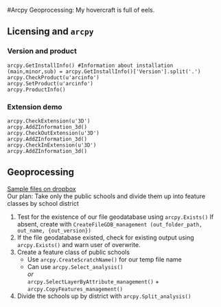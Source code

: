 #Arcpy Geoprocessing: My hovercraft is full of eels.  
  
## Licensing and ```arcpy```

### Version and product
```
arcpy.GetInstallInfo() #Information about installation
(main,minor,sub) = arcpy.GetInstallInfo()['Version'].split('.')
arcpy.CheckProduct(u'arcinfo')
arcpy.SetProduct(u'arcinfo')
arcpy.ProductInfo()
```

### Extension demo
```
arcpy.CheckExtension(u'3D')
arcpy.AddZInformation_3d()
arcpy.CheckOutExtension(u'3D')
arcpy.AddZInformation_3d()
arcpy.CheckInExtension(u'3D')
arcpy.AddZInformation_3d()

```

## Geoprocessing
[Sample files on dropbox](https://www.dropbox.com/s/ewanlg0vhm9rkv7/Assignment3.zip)  
Our plan: Take only the public schools and divide them up into feature classes by school district
 1. Test for the existence of our file geodatabase using ```arcpy.Exists()```
    If absent, create with ```CreateFileGDB_management (out_folder_path, out_name, {out_version})```
 2. If the file geodatabase existed, check for existing output using ```arcpy.Exists()``` and warn user of overwrite.
 3. Create a feature class of public schools
    - Use ```arcpy.CreateScratchName()``` for our temp file name
    - Can use ```arcpy.Select_analysis()```  
      *or*  
      ```arcpy.SelectLayerByAttribute_management()``` + ```arcpy.CopyFeatures_management()```
 4. Divide the schools up by district with ```arcpy.Split_analysis()```  
  
